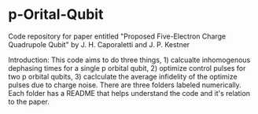 # p-Orital-Qubit
Code repository for paper entitled "Proposed Five-Electron Charge Quadrupole Qubit" by J. H. Caporaletti and J. P. Kestner

Introduction: This code aims to do three things, 1) calcualte inhomogenous dephasing times for a single p orbital qubit, 2) optimize control pulses for two p orbital qubits, 3) caclculate the average infidelity of the optimize pulses due to charge noise. There are three folders labeled numerically. Each folder has a README that helps understand the code and it's relation to the paper.
   

